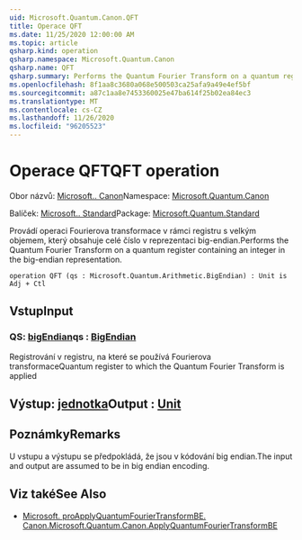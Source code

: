 ```yaml
---
uid: Microsoft.Quantum.Canon.QFT
title: Operace QFT
ms.date: 11/25/2020 12:00:00 AM
ms.topic: article
qsharp.kind: operation
qsharp.namespace: Microsoft.Quantum.Canon
qsharp.name: QFT
qsharp.summary: Performs the Quantum Fourier Transform on a quantum register containing an integer in the big-endian representation.
ms.openlocfilehash: 8f1aa8c3680a068e500503ca25afa9a49e4ef5bf
ms.sourcegitcommit: a87c1aa8e7453360025e47ba614f25b02ea84ec3
ms.translationtype: MT
ms.contentlocale: cs-CZ
ms.lasthandoff: 11/26/2020
ms.locfileid: "96205523"
---
```

# <a name="qft-operation"></a><span data-ttu-id="cef45-102">Operace QFT</span><span class="sxs-lookup"><span data-stu-id="cef45-102">QFT operation</span></span>

<span data-ttu-id="cef45-103">Obor názvů: [Microsoft.. Canon](xref:Microsoft.Quantum.Canon)</span><span class="sxs-lookup"><span data-stu-id="cef45-103">Namespace: [Microsoft.Quantum.Canon](xref:Microsoft.Quantum.Canon)</span></span>

<span data-ttu-id="cef45-104">Balíček: [Microsoft.. Standard](https://nuget.org/packages/Microsoft.Quantum.Standard)</span><span class="sxs-lookup"><span data-stu-id="cef45-104">Package: [Microsoft.Quantum.Standard](https://nuget.org/packages/Microsoft.Quantum.Standard)</span></span>


<span data-ttu-id="cef45-105">Provádí operaci Fourierova transformace v rámci registru s velkým objemem, který obsahuje celé číslo v reprezentaci big-endian.</span><span class="sxs-lookup"><span data-stu-id="cef45-105">Performs the Quantum Fourier Transform on a quantum register containing an integer in the big-endian representation.</span></span>

```qsharp
operation QFT (qs : Microsoft.Quantum.Arithmetic.BigEndian) : Unit is Adj + Ctl
```


## <a name="input"></a><span data-ttu-id="cef45-106">Vstup</span><span class="sxs-lookup"><span data-stu-id="cef45-106">Input</span></span>

### <a name="qs--bigendian"></a><span data-ttu-id="cef45-107">QS: [bigEndian](xref:Microsoft.Quantum.Arithmetic.BigEndian)</span><span class="sxs-lookup"><span data-stu-id="cef45-107">qs : [BigEndian](xref:Microsoft.Quantum.Arithmetic.BigEndian)</span></span>

<span data-ttu-id="cef45-108">Registrování v registru, na které se používá Fourierova transformace</span><span class="sxs-lookup"><span data-stu-id="cef45-108">Quantum register to which the Quantum Fourier Transform is applied</span></span>



## <a name="output--unit"></a><span data-ttu-id="cef45-109">Výstup: [jednotka](xref:microsoft.quantum.lang-ref.unit)</span><span class="sxs-lookup"><span data-stu-id="cef45-109">Output : [Unit](xref:microsoft.quantum.lang-ref.unit)</span></span>



## <a name="remarks"></a><span data-ttu-id="cef45-110">Poznámky</span><span class="sxs-lookup"><span data-stu-id="cef45-110">Remarks</span></span>

<span data-ttu-id="cef45-111">U vstupu a výstupu se předpokládá, že jsou v kódování big endian.</span><span class="sxs-lookup"><span data-stu-id="cef45-111">The input and output are assumed to be in big endian encoding.</span></span>

## <a name="see-also"></a><span data-ttu-id="cef45-112">Viz také</span><span class="sxs-lookup"><span data-stu-id="cef45-112">See Also</span></span>

- [<span data-ttu-id="cef45-113">Microsoft. proApplyQuantumFourierTransformBE. Canon.</span><span class="sxs-lookup"><span data-stu-id="cef45-113">Microsoft.Quantum.Canon.ApplyQuantumFourierTransformBE</span></span>](xref:Microsoft.Quantum.Canon.ApplyQuantumFourierTransformBE)